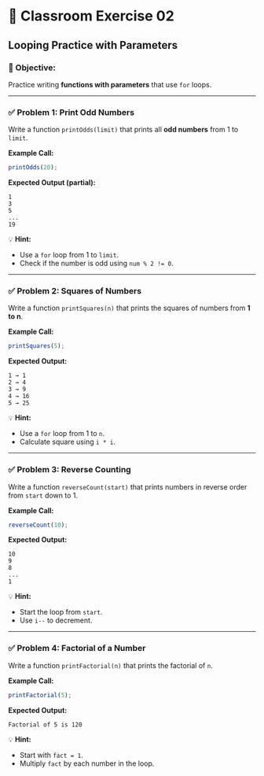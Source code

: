 # 📝 Classroom Exercise 02

## Looping Practice with Parameters

### 🎯 Objective:

Practice writing **functions with parameters** that use `for` loops.

---

### ✅ Problem 1: Print Odd Numbers

Write a function `printOdds(limit)` that prints all **odd numbers** from 1 to `limit`.

**Example Call:**

```javascript
printOdds(20);
```

**Expected Output (partial):**

```
1
3
5
...
19
```

💡 **Hint:**

- Use a `for` loop from 1 to `limit`.
- Check if the number is odd using `num % 2 != 0`.

---

### ✅ Problem 2: Squares of Numbers

Write a function `printSquares(n)` that prints the squares of numbers from **1 to n**.

**Example Call:**

```javascript
printSquares(5);
```

**Expected Output:**

```
1 → 1
2 → 4
3 → 9
4 → 16
5 → 25
```

💡 **Hint:**

- Use a `for` loop from 1 to `n`.
- Calculate square using `i * i`.

---

### ✅ Problem 3: Reverse Counting

Write a function `reverseCount(start)` that prints numbers in reverse order from `start` down to 1.

**Example Call:**

```javascript
reverseCount(10);
```

**Expected Output:**

```
10
9
8
...
1
```

💡 **Hint:**

- Start the loop from `start`.
- Use `i--` to decrement.

---

### ✅ Problem 4: Factorial of a Number

Write a function `printFactorial(n)` that prints the factorial of `n`.

**Example Call:**

```javascript
printFactorial(5);
```

**Expected Output:**

```
Factorial of 5 is 120
```

💡 **Hint:**

- Start with `fact = 1`.
- Multiply `fact` by each number in the loop.
